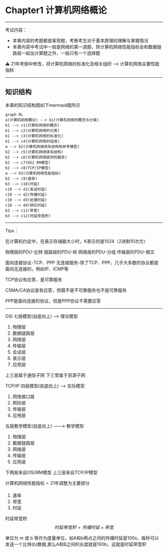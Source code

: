 # Chapter1 计算机网络概论

---

考试内容：
- 本章内容的考题都是客观题，考察考生对于基本原理的理解与掌握情况
- 本章内容中考试中一般是网络的第一道题，除计算机网络性能指标会和数据链路层一起出计算题之外，一般只有一个选择题

:warning: 21年考纲中修改，将计算机网络的标准化及相关组织 --> 计算机网络主要性能指标

---

## 知识结构

本章的知识结构图如下mermaid图所示

```mermaid
graph RL
a(计算机网络概论) --> b1(计算机网络的概念与分类)
b1 --> c1(计算机网络的概念)
b1 --> c2(计算机网络的分类)
b1 --> c3(计算机网络的标准化)
b1 --> c4(计算机网络的组成)
a --> b2(计算机网络体系结构和参考模型)
b2 --> c5(计算机网络体系结构)
b2 --> c6(计算机网络提供的服务)
b2 --> c7(OSI RM模型)
b2 --> c8(TCP/IP模型)
a --> b3(计算机网络性能指标)
b3 --> c9(速率)
b3 --> c10(时延)
c10 --> d1(发送时延)
c10 --> d2(传播时延)
c10 --> d3(处理时延)
c10 --> d4(排队时延)
b3 --> c11(带宽)
b3 --> c12(时延带宽积)
```

---

Tips：

在计算机约定中，在表示存储器大小时，K表示的是1024（2进制10次方）

物理层的PDU-比特
链路层的PDU-帧
网络层的PDU-分组
传输层的PDU-报文

面向连接协议-TCP、PPP
无连接服务-除了TCP、PPP，几乎大多数的协议都是面向无连接的，例如IP、ICMP等


TCP协议有应答，是可靠服务

CSMA/CA协议是有应答，但既不是不可靠服务也不是可靠服务

PPP是面向连接的协议，但是PPP协议不需要应答

---

OSI 七层模型(自底向上) --> 理论模型
1. 物理层
2. 数据链路层
3. 网络层
4. 传输层
5. 会话层
6. 表示层
7. 应用层

上三层属于通信子网
下三曾属于资源子网

TCP/IP 四层模型(自底向上) --> 实际模型
1. 网络接口层
2. 网际层
3. 传输层
4. 应用层

五层教学模型(自底向上) ---> 教学模型
1. 物理层
2. 数据链路层
3. 网络层
4. 传输层
5. 应用层

下两层来自OSI/RM模型
上三层来自TCP/IP模型



计算机网络性能指标  :star: 21年调整为主要部分
1. 速率
2. 带宽
3. 时延

时延带宽积
$$
    时延带宽积 = 传播时延 \times 带宽
$$

单位为 m 或 b 等作为度量单位，如A和b两点之间的传播时延是100s，每秒可以发送一个比特(b)数据,那么A和B之间的长度就是100b，这就是时延带宽积

